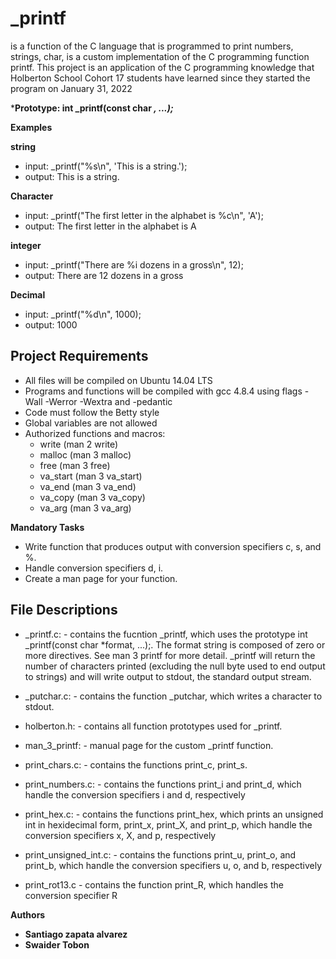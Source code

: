 # _printf

is a function of the C language that is programmed to print numbers, strings, char, is a custom implementation of the C programming function printf. This project is an application of the C programming knowledge that Holberton School Cohort 17 students have learned since they started the program on January 31, 2022

***Prototype: int _printf(const char *, ...);***

**Examples**

**string**
- input: _printf("%s\n", 'This is a string.');
- output: This is a string.

**Character**
- input: _printf("The first letter in the alphabet is %c\n", 'A');
- output: The first letter in the alphabet is A

**integer**
- input: _printf("There are %i dozens in a gross\n", 12);
- output: There are 12 dozens in a gross

**Decimal**
- input: _printf("%d\n", 1000);
- output: 1000

## Project Requirements

- All files will be compiled on Ubuntu 14.04 LTS
- Programs and functions will be compiled with gcc 4.8.4 using flags -Wall -Werror -Wextra and -pedantic
- Code must follow the Betty style
- Global variables are not allowed
- Authorized functions and macros:
  - write (man 2 write)
  - malloc (man 3 malloc)
  - free (man 3 free)
  - va_start (man 3 va_start)
  - va_end (man 3 va_end)
  - va_copy (man 3 va_copy)
  - va_arg (man 3 va_arg)

**Mandatory Tasks**

- Write function that produces output with conversion specifiers c, s, and %.
- Handle conversion specifiers d, i.
- Create a man page for your function.

## File Descriptions

- _printf.c: - contains the fucntion _printf, which uses the prototype int _printf(const char *format, ...);. The format string is composed of zero or more directives. See man 3 printf for more detail. _printf will return the number of characters printed (excluding the null byte used to end output to strings) and will write output to stdout, the standard output stream.

- _putchar.c: - contains the function _putchar, which writes a character to stdout.
- holberton.h: - contains all function prototypes used for _printf.
- man_3_printf: - manual page for the custom _printf function.
- print_chars.c: - contains the functions print_c, print_s.
- print_numbers.c: - contains the functions print_i and print_d, which handle the conversion specifiers i and d, respectively
- print_hex.c: - contains the functions print_hex, which prints an unsigned int in hexidecimal form, print_x, print_X, and print_p, which handle the conversion specifiers x, X, and p, respectively
- print_unsigned_int.c: - contains the functions print_u, print_o, and print_b, which handle the conversion specifiers u, o, and b, respectively
- print_rot13.c - contains the function print_R, which handles the conversion specifier R

**Authors**
- **Santiago zapata alvarez**
- **Swaider Tobon**

 
